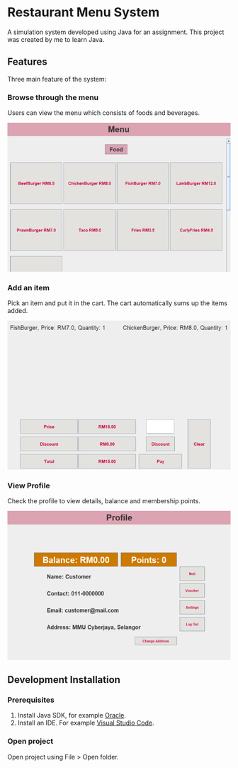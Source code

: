 # Restaurant Menu System

A simulation system developed using Java for an assignment. This project was created by me to learn Java.

## Features

Three main feature of the system:

### Browse through the menu

Users can view the menu which consists of foods and beverages.

![Menu](./public/readme/menu.png)

### Add an item

Pick an item and put it in the cart. The cart automatically sums up the items added.

![Cart](./public/readme/cart.png)

### View Profile

Check the profile to view details, balance and membership points.

![Profile](./public/readme/profile.png)

## Development Installation

### Prerequisites

1. Install Java SDK, for example [Oracle](https://www.oracle.com/java/technologies/downloads/).
2. Install an IDE. For example [Visual Studio Code](https://code.visualstudio.com/).

### Open project

Open project using File > Open folder.

